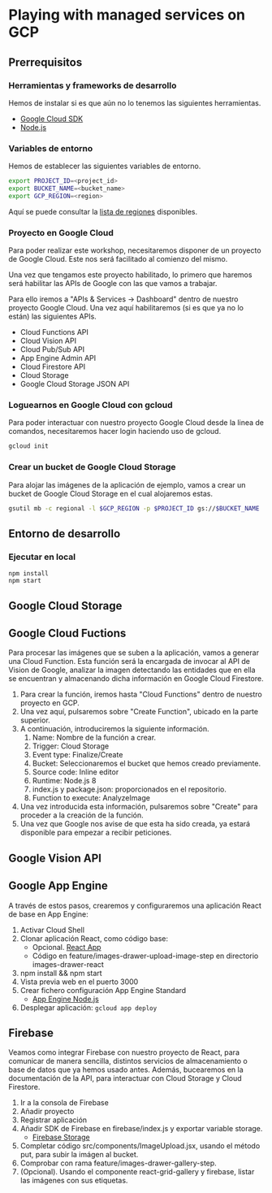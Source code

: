 # Playing with managed services on GCP

## Prerrequisitos

### Herramientas y frameworks de desarrollo

Hemos de instalar si es que aún no lo tenemos las siguientes herramientas.

* [Google Cloud SDK](https://cloud.google.com/sdk/install)
* [Node.js](https://nodejs.org/en/download/)

### Variables de entorno

Hemos de establecer las siguientes variables de entorno.

```bash
export PROJECT_ID=<project_id>
export BUCKET_NAME=<bucket_name>
export GCP_REGION=<region>
```

Aquí se puede consultar la [lista de regiones](https://cloud.google.com/storage/docs/locations#available_locations) disponibles.

### Proyecto en Google Cloud

Para poder realizar este workshop, necesitaremos disponer de un proyecto de Google Cloud. Este nos será facilitado al comienzo del mismo.

Una vez que tengamos este proyecto habilitado, lo primero que haremos será habilitar las APIs de Google con las que vamos a trabajar.

Para ello iremos a "APIs & Services -> Dashboard" dentro de nuestro proyecto Google Cloud. Una vez aquí habilitaremos (si es que ya no lo están) las siguientes APIs.
 * Cloud Functions API
 * Cloud Vision API
 * Cloud Pub/Sub API
 * App Engine Admin API
 * Cloud Firestore API
 * Cloud Storage
 * Google Cloud Storage JSON API


### Loguearnos en Google Cloud con gcloud

Para poder interactuar con nuestro proyecto Google Cloud desde la linea de comandos, necesitaremos hacer login haciendo uso de gcloud.

```bash
gcloud init
```

### Crear un bucket de Google Cloud Storage

Para alojar las imágenes de la aplicación de ejemplo, vamos a crear un bucket de Google Cloud Storage en el cual alojaremos estas.

```bash
gsutil mb -c regional -l $GCP_REGION -p $PROJECT_ID gs://$BUCKET_NAME
```

## Entorno de desarrollo

### Ejecutar en local

```node
npm install
npm start
```

## Google Cloud Storage


## Google Cloud Fuctions

Para procesar las imágenes que se suben a la aplicación, vamos a generar una Cloud Function. Esta función será la encargada de invocar al API de Vision de Google, analizar la imagen detectando las entidades que en ella se encuentran y almacenando dicha información en Google Cloud Firestore.

 1. Para crear la función, iremos hasta "Cloud Functions" dentro de nuestro proyecto en GCP.
 2. Una vez aquí, pulsaremos sobre "Create Function", ubicado en la parte superior.
 3. A continuación, introduciremos la siguiente información.
    1. Name: Nombre de la función a crear.
    2. Trigger: Cloud Storage
    3. Event type: Finalize/Create
    4. Bucket: Seleccionaremos el bucket que hemos creado previamente.
    5. Source code: Inline editor
    6. Runtime: Node.js 8
    7. index.js y package.json: proporcionados en el repositorio.
    8. Function to execute: AnalyzeImage
4. Una vez introducida esta información, pulsaremos sobre "Create" para proceder a la creación de la función.
5. Una vez que Google nos avise de que esta ha sido creada, ya estará disponible para empezar a recibir peticiones.


## Google Vision API


## Google App Engine

A través de estos pasos, crearemos y configuraremos una aplicación React de base en App Engine:

 1. Activar Cloud Shell
 2. Clonar aplicación React, como código base:
  	* Opcional. [React App](https://es.reactjs.org/docs/create-a-new-react-app.html)
 	* Código en feature/images-drawer-upload-image-step en directorio images-drawer-react
 3. npm install && npm start
 4. Vista previa web en el puerto 3000
 5. Crear fichero configuración App Engine Standard
 	* [App Engine Node.js](https://cloud.google.com/appengine/docs/standard/nodejs/config/appref)
 6. Desplegar aplicación: `gcloud app deploy`

## Firebase

Veamos como integrar Firebase con nuestro proyecto de React, para comunicar de manera sencilla, distintos servicios de almacenamiento o base de datos que ya hemos usado antes. Además, bucearemos en la documentación de la API, para interactuar con Cloud Storage y Cloud Firestore.

 1. Ir a la consola de Firebase
 2. Añadir proyecto
 3. Registrar aplicación
 4. Añadir SDK de Firebase en firebase/index.js y exportar variable storage.
 	* [Firebase Storage](https://firebase.google.com/docs/storage/web/upload-files?hl=es-419)
 5. Completar código src/components/ImageUpload.jsx, usando el método put, para subir la imágen al bucket. 
 6. Comprobar con rama feature/images-drawer-gallery-step.
 7. (Opcional). Usando el componente react-grid-gallery y firebase, listar las imágenes con sus etiquetas.
